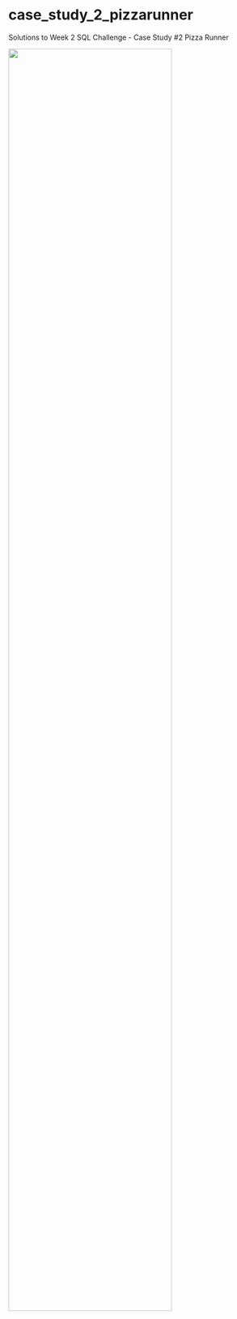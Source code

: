 # case_study_2_pizzarunner
Solutions to Week 2 SQL Challenge - Case Study #2 Pizza Runner

<a href="https://8weeksqlchallenge.com/case-study-2/">
<img src="https://8weeksqlchallenge.com/images/case-study-designs/2.png" width="80%">
</a>

